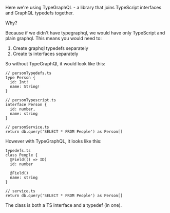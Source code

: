 Here we're using TypeGraphQL - a library that joins TypeScript interfaces and GraphQL typedefs together.

Why?

Because if we didn't have typegraphql, we would have only TypeScript and plain graphql.
This means you would need to:

1. Create graphql typedefs separately
2. Create ts interfaces separately

So without TypeGraphQl, it would look like this:

```
// personTypedefs.ts
type Person {
  id: Int!
  name: String!
}

// personTypescript.ts
interface Person {
  id: number,
  name: string
}

// personService.ts
return db.query('SELECT * FROM People') as Person[]

```

However with TypeGraphQL, it looks like this:

```
typedefs.ts
class People {
  @Field(() => ID)
  id: number

  @Field()
  name: string
}

// service.ts
return db.query('SELECT * FROM People') as Person[]
```

The class is both a TS interface and a typedef (in one).
